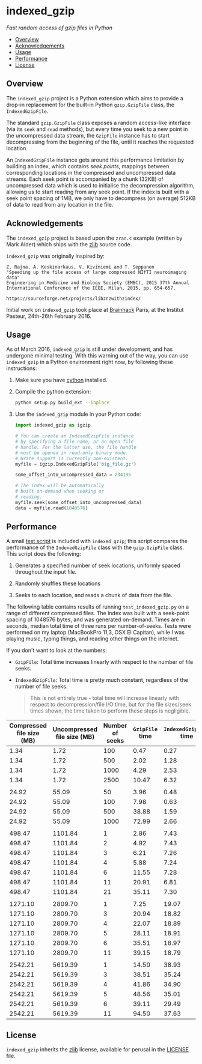 # indexed_gzip

 *Fast random access of gzip files in Python*


 * [Overview](#overview)
 * [Acknowledgements](#acknowledgements)
 * [Usage](#usage)
 * [Performance](#performance)
 * [License](#license)


## Overview


The `indexed_gzip` project is a Python extension which aims to provide a
drop-in replacement for the built-in Python `gzip.GzipFile` class, the
`IndexedGzipFile`.


The standard `gzip.GzipFile` class exposes a random access-like interface (via
its `seek` and `read` methods), but every time you seek to a new point in the
uncompressed data stream, the `GzipFile` instance has to start decompressing
from the beginning of the file, until it reaches the requested location.


An `IndexedGzipFile` instance gets around this performance limitation by
building an index, which contains *seek points*, mappings between
corresponding locations in the compressed and uncompressed data streams. Each
seek point is accompanied by a chunk (32KB) of uncompressed data which is used
to initialise the decompression algorithm, allowing us to start reading from
any seek point. If the index is built with a seek point spacing of 1MB, we
only have to decompress (on average) 512KB of data to read from any location
in the file.


## Acknowledgements


The `indexed_gzip` project is based upon the `zran.c` example (written by Mark
Alder) which ships with the [zlib](http://www.zlib.net/) source code.


`indexed_gzip` was originally inspired by:

    Z. Rajna, A. Keskinarkaus, V. Kiviniemi and T. Seppanen
    "Speeding up the file access of large compressed NIfTI neuroimaging data"
    Engineering in Medicine and Biology Society (EMBC), 2015 37th Annual
    International Conference of the IEEE, Milan, 2015, pp. 654-657.

    https://sourceforge.net/projects/libznzwithzindex/


Initial work on `indexed_gzip` took place at
[Brainhack](http://www.brainhack.org/) Paris, at the Institut Pasteur,
24th-26th February 2016.


## Usage


As of March 2016, `indexed_gzip` is still under development, and has undergone
minimal testing.  With this warning out of the way, you can use `indexed_gzip`
in a Python environment right now, by following these instructions:


1. Make sure you have [cython](http://cython.org/) installed. 

2. Compile the python extension:
    ```sh
    python setup.py build_ext --inplace
    ```

3. Use the `indexed_gzip` module in your Python code:
    ```python
    import indexed_gzip as igzip

    # You can create an IndexedGzipFile instance
    # by specifying a file name, or an open file
    # handle. For the latter use, the file handle
    # must be opened in read-only binary mode.
    # Write support is currently non-existent.
    myfile = igzip.IndexedGzipFile('big_file.gz')

    some_offset_into_uncompressed_data = 234195

    # The index will be automatically
    # built on-demand when seeking or
    # reading.
    myfile.seek(some_offset_into_uncompressed_data)
    data = myfile.read(1048576)
    ```


## Performance


A small [test script](test_indexed_gzip.py) is included with `indexed_gzip`;
this script compares the performance of the `IndexedGzipFile` class with the
`gzip.GzipFile` class. This script does the following:


  1. Generates a specified number of seek locations, uniformly spaced
     throughout the input file.
  
  2. Randomly shuffles these locations

  3. Seeks to each location, and reads a chunk of data from the file.


The following table contains results of running `test_indexed_gzip.py` on a
range of different compressed files. The index was built with a seek-point 
spacing of 1048576 bytes, and was generated on-demand. Times are in seconds, 
median total time of three runs per number-of-seeks. Tests were performed on 
my laptop (MacBookPro 11,3, OSX El Capitan), while I was playing music, typing
things, and reading other things on the internet.


If you don't want to look at the numbers:

  * `GzipFile`: Total time increases linearly with respect to the number of
    file seeks.

  * `IndexedGzipFile`: Total time is pretty much constant, regardless of the
    number of file seeks.

    > This is not entirely true - total time will increase linearly with
    > respect to decompression/file I/O time, but for the file sizes/seek
    > times shown, the time taken to perform these steps is negligible.


| Compressed file size (MB) | Uncompressed file size (MB) | Number of seeks | `GzipFile` time | `IndexedGzipFile` time |
| ------------------------- | --------------------------- | --------------- | --------------- | ---------------------- |
| 1.34                      | 1.72                        | 100             | 0.47            | 0.27                   |
| 1.34                      | 1.72                        | 500             | 2.02            | 1.28                   |
| 1.34                      | 1.72                        | 1000            | 4.29            | 2.53                   |
| 1.34                      | 1.72                        | 2500            | 10.47           | 6.32                   |
|                           |                             |                 |                 |                        |
| 24.92                     | 55.09                       | 50              | 3.96            | 0.48                   |
| 24.92                     | 55.09                       | 100             | 7.98            | 0.63                   |
| 24.92                     | 55.09                       | 500             | 38.88           | 1.59                   |
| 24.92                     | 55.09                       | 1000            | 72.99           | 2.66                   |
|                           |                             |                 |                 |                        |
| 498.47                    | 1101.84                     | 1               | 2.86            | 7.43                   |
| 498.47                    | 1101.84                     | 2               | 4.92            | 7.43                   |
| 498.47                    | 1101.84                     | 3               | 6.21            | 7.26                   |
| 498.47                    | 1101.84                     | 4               | 5.88            | 7.24                   |
| 498.47                    | 1101.84                     | 6               | 11.55           | 7.28                   |
| 498.47                    | 1101.84                     | 11              | 20.91           | 6.81                   |
| 498.47                    | 1101.84                     | 21              | 35.11           | 7.30                   |
|                           |                             |                 |                 |                        |
| 1271.10                   | 2809.70                     | 1               | 7.25            | 19.07                  |
| 1271.10                   | 2809.70                     | 3               | 20.94           | 18.82                  |
| 1271.10                   | 2809.70                     | 4               | 22.07           | 18.89                  |
| 1271.10                   | 2809.70                     | 5               | 28.11           | 18.91                  |
| 1271.10                   | 2809.70                     | 6               | 35.51           | 18.97                  |
| 1271.10                   | 2809.70                     | 11              | 39.15           | 18.79                  |
|                           |                             |                 |                 |                        |
| 2542.21                   | 5619.39                     | 1               | 14.50           | 38.93                  |
| 2542.21                   | 5619.39                     | 3               | 38.51           | 35.24                  |
| 2542.21                   | 5619.39                     | 4               | 41.86           | 34.90                  |
| 2542.21                   | 5619.39                     | 5               | 48.56           | 35.01                  |
| 2542.21                   | 5619.39                     | 6               | 39.11           | 29.49                  |
| 2542.21                   | 5619.39                     | 11              | 94.50           | 37.63                  |



## License


`indexed_gzip` inherits the [zlib](http://www.zlib.net) license, available for
perusal in the [LICENSE](LICENSE) file.

